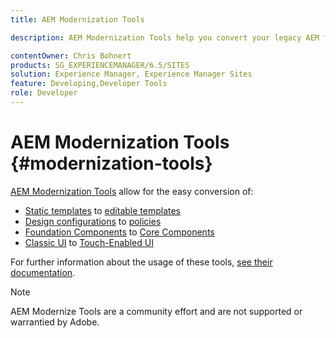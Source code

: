 ```yaml
---
title: AEM Modernization Tools

description: AEM Modernization Tools help you convert your legacy AEM features to the latest technology

contentOwner: Chris Bohnert
products: SG_EXPERIENCEMANAGER/6.5/SITES
solution: Experience Manager, Experience Manager Sites
feature: Developing,Developer Tools
role: Developer
---
```

# AEM Modernization Tools {#modernization-tools}

[AEM Modernization Tools](https://opensource.adobe.com/aem-modernize-tools/) allow for the easy conversion of:

* [Static templates](page-templates-static.md) to [editable templates](page-templates-editable.md)
* [Design configurations](page-templates-static.md) to [policies](page-templates-editable.md)
* [Foundation Components](/help/sites-authoring/default-components-foundation.md) to [Core Components](https://experienceleague.adobe.com/docs/experience-manager-core-components/using/introduction.html)
* [Classic UI](website.md) to [Touch-Enabled UI](touch-ui-concepts.md)

For further information about the usage of these tools, [see their documentation](https://opensource.adobe.com/aem-modernize-tools/).

>[!NOTE]
>
>AEM Modernize Tools are a community effort and are not supported or warrantied by Adobe.
